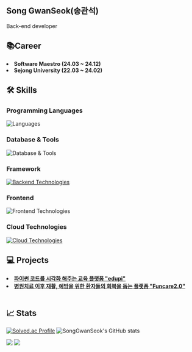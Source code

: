     
## Song GwanSeok(송관석)
Back-end developer

## 📚Career
<li><b> Software Maestro (24.03 ~ 24.12) </b></li>
<li><b> Sejong University (22.03 ~ 24.02) </b></li>

## 🛠️ Skills

### Programming Languages
![Languages](https://skillicons.dev/icons?i=c,cpp,java,python)

### Database & Tools
![Database & Tools](https://skillicons.dev/icons?i=mysql,redis,bash,postman)

### Framework
[![Backend Technologies](https://skillicons.dev/icons?i=spring,hibernate,gradle,fastapi)](https://skillicons.dev)

### Frontend
![Frontend Technologies](https://skillicons.dev/icons?i=html,css,bootstrap)

### Cloud Technologies
[![Cloud Technologies](https://skillicons.dev/icons?i=aws,docker,linux,nginx)](https://skillicons.dev)


## 💻 Projects
<li><b><a href="https://github.com/edu-pi"> 파이썬 코드를 시각화 해주는 교육 플랫폼 "edupi" </a></b></li>
<li><b><a href="https://github.com/SongGwanSeok/Funcarenet2.0"> 병원치료 이후 재활, 예방을 위한 환자들의 회복을 돕는 플랫폼 "Funcare2.0" </a></b></li>

<br>
  
## 📈 Stats
[![Solved.ac Profile](http://mazassumnida.wtf/api/v2/generate_badge?boj=kho6812)](https://solved.ac/kho6812/)
![SongGwanSeok's GitHub stats](https://github-readme-stats.vercel.app/api?username=SongGwanSeok&show_icons=true) 


<p>
  <a href="https://www.instagram.com/gs_song98/" target="_blank"><img src="https://img.shields.io/badge/gs_song98-CB3F7C?style=flat-square&logo=Instagram&logoColor=white"/></a>
  <a href="mailto:sgs980902@naver.com" target="_blank"><img src="https://img.shields.io/badge/sgs980902@naver.com-6DB33F?style=flat-square&logo=Naver&logoColor=white"/></a>
</p>

</div>
